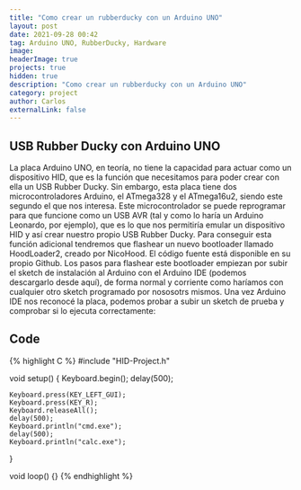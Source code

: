```yaml
---
title: "Como crear un rubberducky con un Arduino UNO"
layout: post
date: 2021-09-28 00:42
tag: Arduino UNO, RubberDucky, Hardware
image: 
headerImage: true
projects: true
hidden: true
description: "Como crear un rubberducky con un Arduino UNO"
category: project
author: Carlos
externalLink: false
---
```

## USB Rubber Ducky con Arduino UNO
La placa Arduino UNO, en teoría, no tiene la capacidad para actuar como un dispositivo HID, que es la función que necesitamos para poder crear con ella un USB Rubber Ducky. Sin embargo, esta placa tiene dos microcontroladores Arduino, el ATmega328 y el ATmega16u2, siendo este segundo el que nos interesa. Este microcontrolador se puede reprogramar para que funcione como un USB AVR (tal y como lo haría un Arduino Leonardo, por ejemplo), 
que es lo que nos permitiría emular un dispositivo HID y así crear nuestro propio USB Rubber Ducky.
Para conseguir esta función adicional tendremos que flashear un nuevo bootloader llamado HoodLoader2, creado por NicoHood. 
El código fuente está disponible en su propio Github.
Los pasos para flashear este bootloader empiezan por subir el sketch de instalación al Arduino con el Arduino IDE (podemos descargarlo desde aquí), de forma normal y corriente como haríamos con cualquier otro sketch programado por nososotrs mismos. 
Una vez Arduino IDE nos reconocé la placa, podemos probar a subir un sketch de prueba y comprobar si lo ejecuta correctamente:
## Code
{% highlight C %}
#include "HID-Project.h"

void setup() {
    Keyboard.begin();
    delay(500);

    Keyboard.press(KEY_LEFT_GUI);
    Keyboard.press(KEY_R);
    Keyboard.releaseAll();
    delay(500);
    Keyboard.println("cmd.exe");
    delay(500);
    Keyboard.println("calc.exe");
}

void loop() {}
{% endhighlight %}

